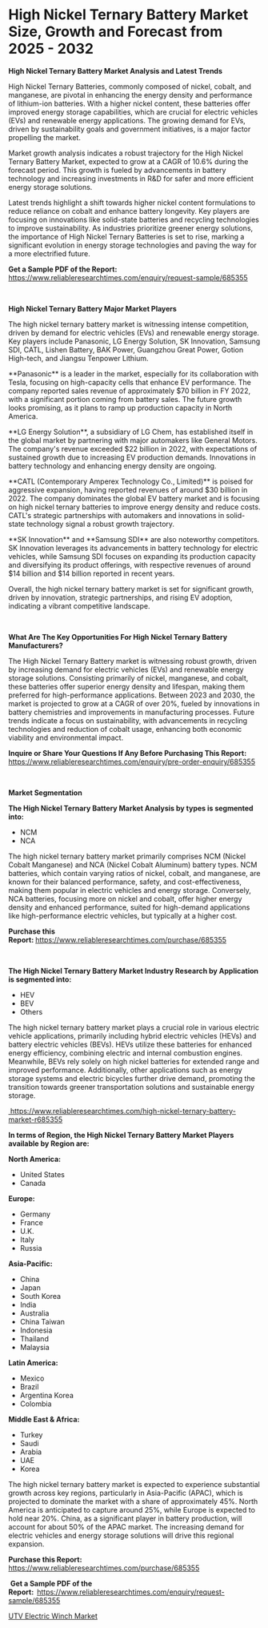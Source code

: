 <p><h1>High Nickel Ternary Battery Market Size, Growth and Forecast from 2025 - 2032</h1></p><p><strong>High Nickel Ternary Battery Market Analysis and Latest Trends</strong></p>
<p><p>High Nickel Ternary Batteries, commonly composed of nickel, cobalt, and manganese, are pivotal in enhancing the energy density and performance of lithium-ion batteries. With a higher nickel content, these batteries offer improved energy storage capabilities, which are crucial for electric vehicles (EVs) and renewable energy applications. The growing demand for EVs, driven by sustainability goals and government initiatives, is a major factor propelling the market.</p><p>Market growth analysis indicates a robust trajectory for the High Nickel Ternary Battery Market, expected to grow at a CAGR of 10.6% during the forecast period. This growth is fueled by advancements in battery technology and increasing investments in R&D for safer and more efficient energy storage solutions. </p><p>Latest trends highlight a shift towards higher nickel content formulations to reduce reliance on cobalt and enhance battery longevity. Key players are focusing on innovations like solid-state batteries and recycling technologies to improve sustainability. As industries prioritize greener energy solutions, the importance of High Nickel Ternary Batteries is set to rise, marking a significant evolution in energy storage technologies and paving the way for a more electrified future.</p></p>
<p><strong>Get a Sample PDF of the Report:&nbsp;</strong> <a href="https://www.reliableresearchtimes.com/enquiry/request-sample/685355?utm_campaign=3311&utm_medium=2&utm_source=Github&utm_content=ia&utm_term=27032025&utm_id=high-nickel-ternary-battery">https://www.reliableresearchtimes.com/enquiry/request-sample/685355</a></p>
<p>&nbsp;</p>
<p><strong>High Nickel Ternary Battery Major Market Players</strong></p>
<p><p>The high nickel ternary battery market is witnessing intense competition, driven by demand for electric vehicles (EVs) and renewable energy storage. Key players include Panasonic, LG Energy Solution, SK Innovation, Samsung SDI, CATL, Lishen Battery, BAK Power, Guangzhou Great Power, Gotion High-tech, and Jiangsu Tenpower Lithium.</p><p>**Panasonic** is a leader in the market, especially for its collaboration with Tesla, focusing on high-capacity cells that enhance EV performance. The company reported sales revenue of approximately $70 billion in FY 2022, with a significant portion coming from battery sales. The future growth looks promising, as it plans to ramp up production capacity in North America.</p><p>**LG Energy Solution**, a subsidiary of LG Chem, has established itself in the global market by partnering with major automakers like General Motors. The company's revenue exceeded $22 billion in 2022, with expectations of sustained growth due to increasing EV production demands. Innovations in battery technology and enhancing energy density are ongoing.</p><p>**CATL (Contemporary Amperex Technology Co., Limited)** is poised for aggressive expansion, having reported revenues of around $30 billion in 2022. The company dominates the global EV battery market and is focusing on high nickel ternary batteries to improve energy density and reduce costs. CATL's strategic partnerships with automakers and innovations in solid-state technology signal a robust growth trajectory.</p><p>**SK Innovation** and **Samsung SDI** are also noteworthy competitors. SK Innovation leverages its advancements in battery technology for electric vehicles, while Samsung SDI focuses on expanding its production capacity and diversifying its product offerings, with respective revenues of around $14 billion and $14 billion reported in recent years.</p><p>Overall, the high nickel ternary battery market is set for significant growth, driven by innovation, strategic partnerships, and rising EV adoption, indicating a vibrant competitive landscape.</p></p>
<p>&nbsp;</p>
<p><strong>What Are The Key Opportunities For High Nickel Ternary Battery Manufacturers?</strong></p>
<p><p>The High Nickel Ternary Battery market is witnessing robust growth, driven by increasing demand for electric vehicles (EVs) and renewable energy storage solutions. Consisting primarily of nickel, manganese, and cobalt, these batteries offer superior energy density and lifespan, making them preferred for high-performance applications. Between 2023 and 2030, the market is projected to grow at a CAGR of over 20%, fueled by innovations in battery chemistries and improvements in manufacturing processes. Future trends indicate a focus on sustainability, with advancements in recycling technologies and reduction of cobalt usage, enhancing both economic viability and environmental impact.</p></p>
<p><strong>Inquire or Share Your Questions If Any Before Purchasing This Report:</strong> <a href="https://www.reliableresearchtimes.com/enquiry/pre-order-enquiry/685355?utm_campaign=3311&utm_medium=2&utm_source=Github&utm_content=ia&utm_term=27032025&utm_id=high-nickel-ternary-battery">https://www.reliableresearchtimes.com/enquiry/pre-order-enquiry/685355</a></p>
<p>&nbsp;</p>
<p><strong>Market Segmentation</strong></p>
<p><strong>The High Nickel Ternary Battery Market Analysis by types is segmented into:</strong></p>
<p><ul><li>NCM</li><li>NCA</li></ul></p>
<p><p>The high nickel ternary battery market primarily comprises NCM (Nickel Cobalt Manganese) and NCA (Nickel Cobalt Aluminum) battery types. NCM batteries, which contain varying ratios of nickel, cobalt, and manganese, are known for their balanced performance, safety, and cost-effectiveness, making them popular in electric vehicles and energy storage. Conversely, NCA batteries, focusing more on nickel and cobalt, offer higher energy density and enhanced performance, suited for high-demand applications like high-performance electric vehicles, but typically at a higher cost.</p></p>
<p><strong>Purchase this Report:&nbsp;</strong><a href="https://www.reliableresearchtimes.com/purchase/685355?utm_campaign=3311&utm_medium=2&utm_source=Github&utm_content=ia&utm_term=27032025&utm_id=high-nickel-ternary-battery">https://www.reliableresearchtimes.com/purchase/685355</a></p>
<p>&nbsp;</p>
<p><strong>The High Nickel Ternary Battery Market Industry Research by Application is segmented into:</strong></p>
<p><ul><li>HEV</li><li>BEV</li><li>Others</li></ul></p>
<p><p>The high nickel ternary battery market plays a crucial role in various electric vehicle applications, primarily including hybrid electric vehicles (HEVs) and battery electric vehicles (BEVs). HEVs utilize these batteries for enhanced energy efficiency, combining electric and internal combustion engines. Meanwhile, BEVs rely solely on high nickel batteries for extended range and improved performance. Additionally, other applications such as energy storage systems and electric bicycles further drive demand, promoting the transition towards greener transportation solutions and sustainable energy storage.</p></p>
<p><a href="https://www.reliableresearchtimes.com/high-nickel-ternary-battery-market-r685355?utm_campaign=3311&utm_medium=2&utm_source=Github&utm_content=ia&utm_term=27032025&utm_id=high-nickel-ternary-battery">&nbsp;https://www.reliableresearchtimes.com/high-nickel-ternary-battery-market-r685355</a></p>
<p><strong>In terms of Region, the High Nickel Ternary Battery Market Players available by Region are:</strong></p>
<p>
    <p> <strong> North America: </strong>
        <ul>
            <li>United States</li>
            <li>Canada</li>
        </ul>
        </p> 
    <p> <strong> Europe: </strong>
        <ul>
            <li>Germany</li>
            <li>France</li>
            <li>U.K.</li>
            <li>Italy</li>
            <li>Russia</li>
        </ul>
        </p> 
    <p> <strong> Asia-Pacific: </strong>
        <ul>
            <li>China</li>
            <li>Japan</li>
            <li>South Korea</li>
            <li>India</li>
            <li>Australia</li>
            <li>China Taiwan</li>
            <li>Indonesia</li>
            <li>Thailand</li>
            <li>Malaysia</li>
        </ul>
        </p> 
    <p> <strong> Latin America: </strong>
        <ul>
            <li>Mexico</li>
            <li>Brazil</li>
            <li>Argentina Korea</li>
            <li>Colombia</li>
        </ul>
        </p> 
    <p> <strong> Middle East & Africa: </strong>
        <ul>
            <li>Turkey</li>
            <li>Saudi</li>
            <li>Arabia</li>
            <li>UAE</li>
            <li>Korea</li>
        </ul>
    </p>
    </p>
<p><p>The high nickel ternary battery market is expected to experience substantial growth across key regions, particularly in Asia-Pacific (APAC), which is projected to dominate the market with a share of approximately 45%. North America is anticipated to capture around 25%, while Europe is expected to hold near 20%. China, as a significant player in battery production, will account for about 50% of the APAC market. The increasing demand for electric vehicles and energy storage solutions will drive this regional expansion.</p></p>
<p><strong>Purchase this Report: </strong><a href="https://www.reliableresearchtimes.com/purchase/685355?utm_campaign=3311&utm_medium=2&utm_source=Github&utm_content=ia&utm_term=27032025&utm_id=high-nickel-ternary-battery">https://www.reliableresearchtimes.com/purchase/685355</a></p>
<p>&nbsp;<strong>Get a Sample PDF of the Report:&nbsp;&nbsp;</strong><a href="https://www.reliableresearchtimes.com/enquiry/request-sample/685355?utm_campaign=3311&utm_medium=2&utm_source=Github&utm_content=ia&utm_term=27032025&utm_id=high-nickel-ternary-battery">https://www.reliableresearchtimes.com/enquiry/request-sample/685355</a></p>
<p><strong></strong></p>
<p><p><a href="https://github.com/akermigarib/Market-Research-Report-List-1/blob/main/utv-electric-winch-market.md?utm_campaign=3311&utm_medium=2&utm_source=Github&utm_content=ia&utm_term=27032025&utm_id=high-nickel-ternary-battery">UTV Electric Winch Market</a></p></p>